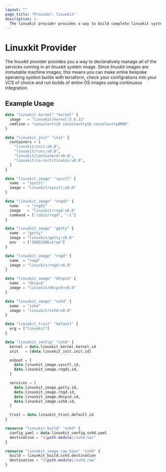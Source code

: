 ```yaml
---
layout: ""
page_title: "Provider: linuxkit"
description: |-
  The linuxkit provider provides a way to build complete linuxkit system images with terraform.
---
```


# Linuxkit Provider

The linuxkit provider provides you a way to declaratively manage all
of the services running in an linuxkit system image.  Since linuxkit
images are immutable machine images, this means you can make entire
bespoke operating system builds with terraform, check your
configrations into your VCS of choice and run builds of entire OS
images using continuous integration.

## Example Usage

```terraform
data "linuxkit_kernel" "kernel" {
  image   = "linuxkit/kernel:5.6.11"
  cmdline = "console=tty0 console=ttyS0 console=ttyAMA0"
}

data "linuxkit_init" "init" {
  containers = [
    "linuxkit/init:v0.8",
    "linuxkit/runc:v0.8",
    "linuxkit/containerd:v0.8",
    "linuxkit/ca-certificates:v0.8",
  ]
}

data "linuxkit_image" "sysctl" {
  name  = "sysctl"
  image = "linuxkit/sysctl:v0.8"
}

data "linuxkit_image" "rngd1" {
  name    = "rngd1"
  image   = "linuxkit/rngd:v0.8"
  command = ["/sbin/rngd", "-1"]
}

data "linuxkit_image" "getty" {
  name  = "getty"
  image = "linuxkit/getty:v0.8"
  env   = ["INSECURE=true"]
}

data "linuxkit_image" "rngd" {
  name  = "rngd"
  image = "linuxkit/rngd:v0.8"
}

data "linuxkit_image" "dhcpcd" {
  name  = "dhcpcd"
  image = "linuxkit/dhcpcd:v0.8"
}

data "linuxkit_image" "sshd" {
  name  = "sshd"
  image = "linuxkit/sshd:v0.8"
}

data "linuxkit_trust" "default" {
  org = ["linuxkit"]
}

data "linuxkit_config" "sshd" {
  kernel = data.linuxkit_kernel.kernel.id
  init   = [data.linuxkit_init.init.id]

  onboot = [
    data.linuxkit_image.sysctl.id,
    data.linuxkit_image.rngd1.id,
  ]

  services = [
    data.linuxkit_image.getty.id,
    data.linuxkit_image.rngd.id,
    data.linuxkit_image.dhcpcd.id,
    data.linuxkit_image.sshd.id,
  ]

  trust = data.linuxkit_trust.default.id
}

resource "linuxkit_build" "sshd" {
  config_yaml = data.linuxkit_config.sshd.yaml
  destination = "${path.module}/sshd.tar"
}

resource "linuxkit_image_raw_bios" "sshd" {
  build = linuxkit_build.sshd.destination
  destination = "${path.module}/sshd.raw"
}
```

